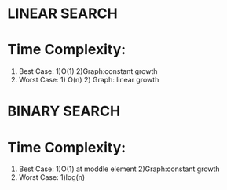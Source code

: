 # LINEAR SEARCH

# Time Complexity:
   1. Best Case:
              1)O(1)
              2)Graph:constant growth 
   2. Worst Case:
             1) O(n)
             2) Graph: linear growth
 # BINARY SEARCH
 
  # Time Complexity:
  
  1) Best Case:
              1)O(1) at moddle element
              2)Graph:constant growth
  2) Worst Case:
              1)log(n)
    

